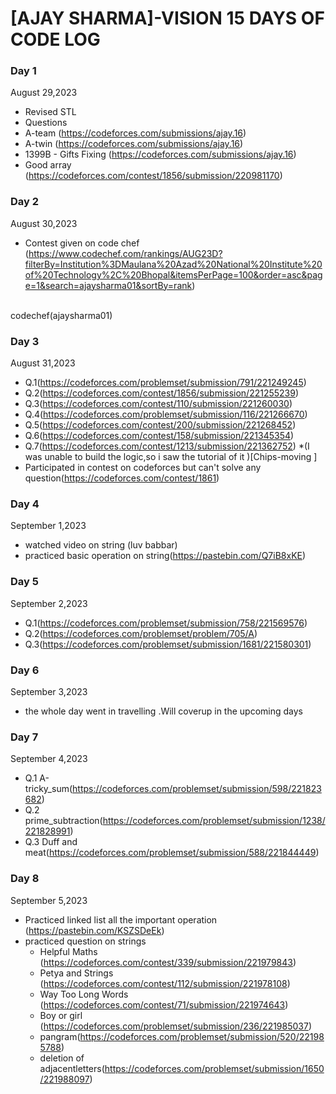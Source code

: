 # [AJAY SHARMA]-VISION 15 DAYS OF CODE LOG

### Day 1

   August 29,2023
 
   - Revised STL
   - Questions
   - A-team (https://codeforces.com/submissions/ajay.16)
   - A-twin (https://codeforces.com/submissions/ajay.16)
   - 1399B - Gifts Fixing (https://codeforces.com/submissions/ajay.16)
   - Good array (https://codeforces.com/contest/1856/submission/220981170)

 ### Day 2

   August 30,2023
<br>
- Contest given on code chef (https://www.codechef.com/rankings/AUG23D?filterBy=Institution%3DMaulana%20Azad%20National%20Institute%20of%20Technology%2C%20Bhopal&itemsPerPage=100&order=asc&page=1&search=ajaysharma01&sortBy=rank)
<br>
codechef(ajaysharma01)

### Day 3

 August 31,2023
<br>
- Q.1(https://codeforces.com/problemset/submission/791/221249245)
- Q.2(https://codeforces.com/contest/1856/submission/221255239)
- Q.3(https://codeforces.com/contest/110/submission/221260030)
- Q.4(https://codeforces.com/problemset/submission/116/221266670)
- Q.5(https://codeforces.com/contest/200/submission/221268452)
- Q.6(https://codeforces.com/contest/158/submission/221345354)
- Q.7(https://codeforces.com/contest/1213/submission/221362752) *(I was unable to build the logic,so i saw the tutorial of it  )[Chips-moving ]
- Participated in contest on codeforces but can't solve any question(https://codeforces.com/contest/1861)

### Day 4

September 1,2023
<br>
- watched video on string (luv babbar)
- practiced basic operation on string(https://pastebin.com/Q7iB8xKE)

### Day 5

September 2,2023
<br>
- Q.1(https://codeforces.com/problemset/submission/758/221569576)
- Q.2(https://codeforces.com/problemset/problem/705/A)
- Q.3(https://codeforces.com/problemset/submission/1681/221580301)

 ### Day 6

  September 3,2023
  <br>
  - the whole day went in travelling .Will coverup in the upcoming days

 ### Day 7

 September 4,2023
 <br>
- Q.1 A-tricky_sum(https://codeforces.com/problemset/submission/598/221823682)
- Q.2 prime_subtraction(https://codeforces.com/problemset/submission/1238/221828991)
- Q.3 Duff and meat(https://codeforces.com/problemset/submission/588/221844449)

### Day 8  

September 5,2023
<br>
- Practiced linked list all the important operation (https://pastebin.com/KSZSDeEk)
-  practiced question on strings
   -  Helpful Maths (https://codeforces.com/contest/339/submission/221979843)
   -  Petya and Strings (https://codeforces.com/contest/112/submission/221978108)
   -  Way Too Long Words (https://codeforces.com/contest/71/submission/221974643)
   -  Boy or girl (https://codeforces.com/problemset/submission/236/221985037)
   -  pangram(https://codeforces.com/problemset/submission/520/221985788)
   -  deletion of adjacentletters(https://codeforces.com/problemset/submission/1650/221988097)
   
